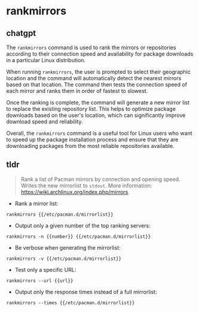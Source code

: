 # rankmirrors 
## chatgpt 
The `rankmirrors` command is used to rank the mirrors or repositories according to their connection speed and availability for package downloads in a particular Linux distribution. 

When running `rankmirrors`, the user is prompted to select their geographic location and the command will automatically detect the nearest mirrors based on that location. The command then tests the connection speed of each mirror and ranks them in order of fastest to slowest. 

Once the ranking is complete, the command will generate a new mirror list to replace the existing repository list. This helps to optimize package downloads based on the user's location, which can significantly improve download speed and reliability.

Overall, the `rankmirrors` command is a useful tool for Linux users who want to speed up the package installation process and ensure that they are downloading packages from the most reliable repositories available. 

## tldr 
 
> Rank a list of Pacman mirrors by connection and opening speed.
> Writes the new mirrorlist to `stdout`.
> More information: <https://wiki.archlinux.org/index.php/mirrors>.

- Rank a mirror list:

`rankmirrors {{/etc/pacman.d/mirrorlist}}`

- Output only a given number of the top ranking servers:

`rankmirrors -n {{number}} {{/etc/pacman.d/mirrorlist}}`

- Be verbose when generating the mirrorlist:

`rankmirrors -v {{/etc/pacman.d/mirrorlist}}`

- Test only a specific URL:

`rankmirrors --url {{url}}`

- Output only the response times instead of a full mirrorlist:

`rankmirrors --times {{/etc/pacman.d/mirrorlist}}`

